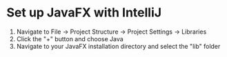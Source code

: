 # Set up JavaFX with IntelliJ

1. Navigate to File -> Project Structure -> Project Settings -> Libraries
2. Click the "+" button and choose Java
3. Navigate to your JavaFX installation directory and select the "lib" folder
